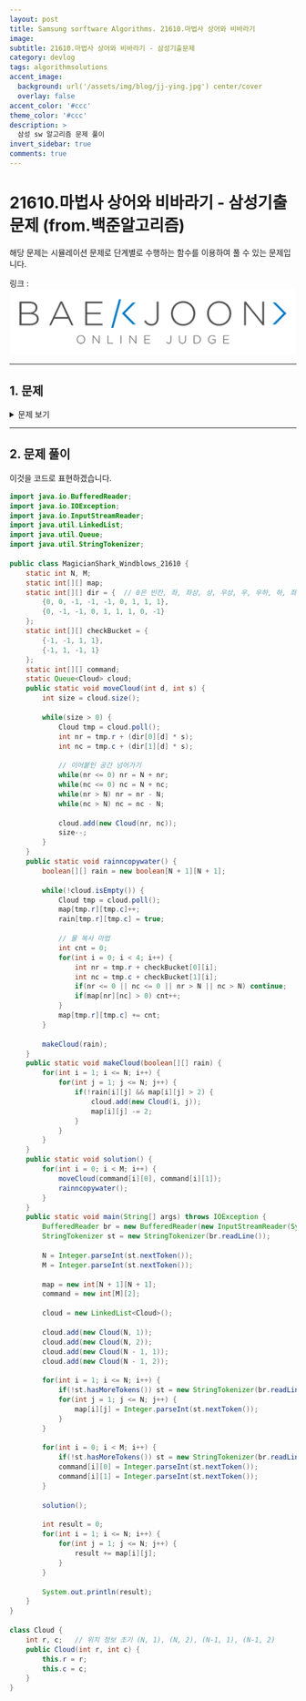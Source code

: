 ```yaml
---
layout: post
title: Samsung sorftware Algorithms. 21610.마법사 상어와 비바라기
image: 
subtitle: 21610.마법사 상어와 비바라기 - 삼성기출문제
category: devlog
tags: algorithmsolutions
accent_image: 
  background: url('/assets/img/blog/jj-ying.jpg') center/cover
  overlay: false
accent_color: '#ccc'
theme_color: '#ccc'
description: >
  삼성 sw 알고리즘 문제 풀이
invert_sidebar: true
comments: true
---
```


# 21610.마법사 상어와 비바라기 - 삼성기출문제 (from.백준알고리즘)

해당 문제는 시뮬레이션 문제로 단계별로 수행하는 함수를 이용하여 풀 수 있는 문제입니다.

링크 :
[![image](/assets/img/algo_img/baekjoon_logo.png)](https://www.acmicpc.net/problem/21610)

---

## 1. 문제

<details>
<summary>문제 보기</summary>
<div markdown="1">

### 21610\. 마법사 상어와 비바라기

|시간 제한|메모리 제한|
|------|---|
|1 초 (추가 시간 없음)|1024 MB|

마법사 상어는 파이어볼, 토네이도, 파이어스톰, 물복사버그 마법을 할 수 있다. 오늘 새로 배운 마법은 비바라기이다. 비바라기를 시전하면 하늘에 비구름을 만들 수 있다. 오늘은 비바라기를 크기가 N×N인 격자에서 연습하려고 한다. 격자의 각 칸에는 바구니가 하나 있고, 바구니는 칸 전체를 차지한다. 바구니에 저장할 수 있는 물의 양에는 제한이 없다. (r, c)는 격자의 r행 c열에 있는 바구니를 의미하고, A[r][c]는 (r, c)에 있는 바구니에 저장되어 있는 물의 양을 의미한다.

격자의 가장 왼쪽 윗 칸은 (1, 1)이고, 가장 오른쪽 아랫 칸은 (N, N)이다. 마법사 상어는 연습을 위해 1번 행과 N번 행을 연결했고, 1번 열과 N번 열도 연결했다. 즉, N번 행의 아래에는 1번 행이, 1번 행의 위에는 N번 행이 있고, 1번 열의 왼쪽에는 N번 열이, N번 열의 오른쪽에는 1번 열이 있다.

비바라기를 시전하면 (N, 1), (N, 2), (N-1, 1), (N-1, 2)에 비구름이 생긴다. 구름은 칸 전체를 차지한다. 이제 구름에 이동을 M번 명령하려고 한다. i번째 이동 명령은 방향 d<sub>i</sub>과 거리 s<sub>i</sub>로 이루어져 있다. 방향은 총 8개의 방향이 있으며, 8개의 정수로 표현한다. 1부터 순서대로 ←, ↖, ↑, ↗, →, ↘, ↓, ↙ 이다. 이동을 명령하면 다음이 순서대로 진행된다.

1. 모든 구름이 d<sub>i</sub> 방향으로 s<sub>i</sub>칸 이동한다.
2. 각 구름에서 비가 내려 구름이 있는 칸의 바구니에 저장된 물의 양이 1 증가한다.
3. 구름이 모두 사라진다.
4. 2에서 물이 증가한 칸 (r, c)에 물복사버그 마법을 시전한다. 물복사버그 마법을 사용하면, 대각선 방향으로 거리가 1인 칸에 물이 있는 바구니의 수만큼 (r, c)에 있는 바구니의 물이 양이 증가한다.   
   - 이때는 이동과 다르게 경계를 넘어가는 칸은 대각선 방향으로 거리가 1인 칸이 아니다.
   - 예를 들어, (N, 2)에서 인접한 대각선 칸은 (N-1, 1), (N-1, 3)이고, (N, N)에서 인접한 대각선 칸은 (N-1, N-1)뿐이다.
5. 바구니에 저장된 물의 양이 2 이상인 모든 칸에 구름이 생기고, 물의 양이 2 줄어든다. 이때 구름이 생기는 칸은 3에서 구름이 사라진 칸이 아니어야 한다.

M번의 이동이 모두 끝난 후 바구니에 들어있는 물의 양의 합을 구해보자.

### 입력(Input)

첫째 줄에 N, M이 주어진다.

둘째 줄부터 N개의 줄에는 N개의 정수가 주어진다. r번째 행의 c번째 정수는 A[r][c]를 의미한다.

다음 M개의 줄에는 이동의 정보 d<sub>i</sub>, s<sub>i</sub>가 순서대로 한 줄에 하나씩 주어진다.


### 출력(Output)

첫째 줄에 M번의 이동이 모두 끝난 후 바구니에 들어있는 물의 양의 합을 출력한다.

### 제한

 - 2 ≤ N ≤ 50
 - 1 ≤ M ≤ 100
 - 0 ≤ A[r][c] ≤ 100
 - 1 ≤ d<sub>i</sub> ≤ 8
 - 1 ≤ s<sub>i</sub> ≤ 50

</div>
</details>

---

## 2. 문제 풀이

이것을 코드로 표현하겠습니다.

```java
import java.io.BufferedReader;
import java.io.IOException;
import java.io.InputStreamReader;
import java.util.LinkedList;
import java.util.Queue;
import java.util.StringTokenizer;

public class MagicianShark_Windblows_21610 {
    static int N, M;
    static int[][] map;
    static int[][] dir = {  // 0은 빈칸, 좌, 좌상, 상, 우상, 우, 우하, 하, 좌하
        {0, 0, -1, -1, -1, 0, 1, 1, 1},
        {0, -1, -1, 0, 1, 1, 1, 0, -1}
    };
    static int[][] checkBucket = {
        {-1, -1, 1, 1},
        {-1, 1, -1, 1}
    };
    static int[][] command;
    static Queue<Cloud> cloud;
    public static void moveCloud(int d, int s) {
        int size = cloud.size();

        while(size > 0) {
            Cloud tmp = cloud.poll();
            int nr = tmp.r + (dir[0][d] * s);
            int nc = tmp.c + (dir[1][d] * s);

            // 이어붙인 공간 넘어가기
            while(nr <= 0) nr = N + nr;
            while(nc <= 0) nc = N + nc;
            while(nr > N) nr = nr - N;
            while(nc > N) nc = nc - N;

            cloud.add(new Cloud(nr, nc));
            size--;
        }
    }
    public static void rainncopywater() {
        boolean[][] rain = new boolean[N + 1][N + 1];

        while(!cloud.isEmpty()) {
            Cloud tmp = cloud.poll();
            map[tmp.r][tmp.c]++;
            rain[tmp.r][tmp.c] = true;

            // 물 복사 마법
            int cnt = 0;
            for(int i = 0; i < 4; i++) {
                int nr = tmp.r + checkBucket[0][i];
                int nc = tmp.c + checkBucket[1][i];
                if(nr <= 0 || nc <= 0 || nr > N || nc > N) continue;
                if(map[nr][nc] > 0) cnt++; 
            }
            map[tmp.r][tmp.c] += cnt;
        }

        makeCloud(rain);
    }
    public static void makeCloud(boolean[][] rain) {
        for(int i = 1; i <= N; i++) {
            for(int j = 1; j <= N; j++) {
                if(!rain[i][j] && map[i][j] > 2) {
                    cloud.add(new Cloud(i, j));
                    map[i][j] -= 2;
                }
            }
        }
    }
    public static void solution() {
        for(int i = 0; i < M; i++) {
            moveCloud(command[i][0], command[i][1]);
            rainncopywater();
        }
    }
    public static void main(String[] args) throws IOException {
        BufferedReader br = new BufferedReader(new InputStreamReader(System.in));
        StringTokenizer st = new StringTokenizer(br.readLine());

        N = Integer.parseInt(st.nextToken());
        M = Integer.parseInt(st.nextToken());

        map = new int[N + 1][N + 1];
        command = new int[M][2];

        cloud = new LinkedList<Cloud>();

        cloud.add(new Cloud(N, 1));
        cloud.add(new Cloud(N, 2));
        cloud.add(new Cloud(N - 1, 1));
        cloud.add(new Cloud(N - 1, 2));
        
        for(int i = 1; i <= N; i++) {
            if(!st.hasMoreTokens()) st = new StringTokenizer(br.readLine());
            for(int j = 1; j <= N; j++) {
                map[i][j] = Integer.parseInt(st.nextToken());
            }
        }

        for(int i = 0; i < M; i++) {
            if(!st.hasMoreTokens()) st = new StringTokenizer(br.readLine());
            command[i][0] = Integer.parseInt(st.nextToken());
            command[i][1] = Integer.parseInt(st.nextToken());
        }

        solution();

        int result = 0;
        for(int i = 1; i <= N; i++) {
            for(int j = 1; j <= N; j++) {
                result += map[i][j];
            }
        }

        System.out.println(result);
    }
}

class Cloud {
    int r, c;   // 위치 정보 초기 (N, 1), (N, 2), (N-1, 1), (N-1, 2)
    public Cloud(int r, int c) {
        this.r = r;
        this.c = c;
    }
}
```